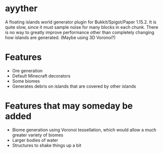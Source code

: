 # ayyther
A floating islands world generator plugin for Bukkit/Spigot/Paper 1.15.2.
It is quite slow, since it must sample noise for many blocks in each chunk. There is no way to greatly improve performance other than completely changing how islands are generated. (Maybe using 3D Voronoi?)

# Features
- Ore generation
- Default Minecraft decorators
- Some biomes
- Generates debris on islands that are covered by other islands

# Features that may someday be added
- Biome generation using Voronoi tessellation, which would allow a much greater variety of biomes
- Larger bodies of water
- Structures to shake things up a bit
